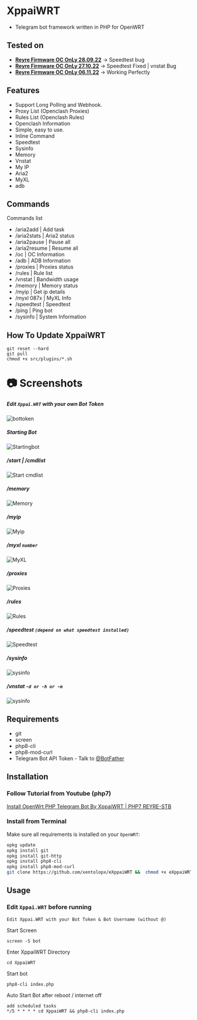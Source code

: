 # XppaiWRT
- Telegram bot framework written in PHP for OpenWRT

## Tested on
* [**Reyre Firmware OC OnLy 28.09.22**](https://www.youtube.com/watch?v=vtjw38V2ybA) -> Speedtest bug
* [**Reyre Firmware OC OnLy 27.10.22**](https://www.youtube.com/watch?v=0KWgy6P2PVYA) -> Speedtest Fixed | vnstat Bug
* [**Reyre Firmware OC OnLy 06.11.22**](https://www.youtube.com/watch?v=SBHcJJC8ln0) -> Working Perfectly
## Features

* Support Long Polling and Webhook.
* Proxy List (Openclash Proxies)
* Rules List (Openclash Rules)
* Openclash Information
* Simple, easy to use.
* Inline Command
* Speedtest 
* Sysinfo
* Memory
* Vnstat
* My IP
* Aria2
* MyXL
* adb
 
## Commands

Commands list
 * /aria2add      | Add task
 * /aria2stats    | Aria2 status
 * /aria2pause    | Pause all
 * /aria2resume   | Resume all
 * /oc        | OC Information
 * /adb       | ADB Information
 * /proxies   | Proxies status 
 * /rules     | Rule list 
 * /vnstat    | Bandwidth usage 
 * /memory    | Memory status 
 * /myip      | Get ip details 
 * /myxl 087x | MyXL Info
 * /speedtest | Speedtest 
 * /ping      | Ping bot
 * /sysinfo   | System Information

## How To Update XppaiWRT
```shell
git reset --hard
git pull
chmod +x src/plugins/*.sh
```
 
# 📷 Screenshots
##### Edit `Xppai.WRT` with your own Bot Token
![bottoken](https://i.ibb.co/vP7csgQ/TokenBot.png)
##### Starting Bot
![Startingbot](https://i.ibb.co/mcYqq3S/startbot.png)
##### /start | /cmdlist
![Start cmdlist](https://i.ibb.co/y4wqFwb/cmdlist.png)
##### /memory
![Memory](https://i.ibb.co/cwQ8m1C/memory.png)
##### /myip
![Myip](https://i.ibb.co/PQVB3DH/myip.png)
##### /myxl `number`
![MyXL](https://i.ibb.co/bBMf0rg/myxl.png)
##### /proxies
![Proxies](https://i.ibb.co/0fmXhjX/proxies.png)
##### /rules
![Rules](https://i.ibb.co/8DtrH3n/rules.png)
##### /speedtest `(depend on what speedtest installed)`
![Speedtest](https://i.ibb.co/r3cV90Y/speedtest.png)
##### /sysinfo
![sysinfo](https://i.ibb.co/2tqS3cM/sysinfo.png)
##### /vnstat `-d or -h or -m` 
![sysinfo](https://i.ibb.co/0ycJhvP/vnstat.png)

## Requirements
- git
- screen
- php8-cli
- php8-mod-curl
- Telegram Bot API Token - Talk to [@BotFather](https://telegram.me/@BotFather)

## Installation

### Follow Tutorial from Youtube (php7)
[Install OpenWrt PHP Telegram Bot By XppaiWRT | PHP7 REYRE-STB
](https://www.youtube.com/watch?v=JJPozNreVE0&lc=Ugy_OosDmlWRERUgvB94AaABAg.9iCzkvv1lxu9iV-s6tpDnO)

### Install from Terminal

Make sure all requirements is installed on your `OpenWRT`:

```bash
opkg update
opkg install git
opkg install git-http
opkg install php8-cli
opkg install php8-mod-curl
git clone https://github.com/xentolopx/eXppaiWRT &&  chmod +x eXppaiWRT/src/plugins/*.sh
```

## Usage
### Edit `Xppai.WRT` before running
```
Edit Xppai.WRT with your Bot Token & Bot Username (without @)
```

Start Screen
```shell
screen -S bot
```

Enter XppaiWRT Directory
```shell
cd XppaiWRT
```

Start bot
```shell
php8-cli index.php 
```

Auto Start Bot after reboot / internet off
```
add scheduled tasks
*/5 * * * * cd XppaiWRT && php8-cli index.php
```
